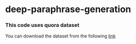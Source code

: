 # deep-paraphrase-generation

### This code uses quora dataset
You can download the dataset from the following [link](http://qim.fs.quoracdn.net/quora_duplicate_questions.tsv)